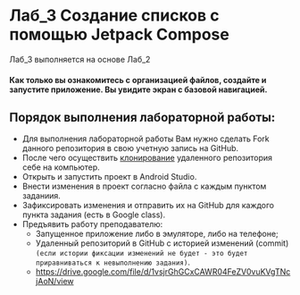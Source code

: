 # Лаб_3 Создание списков с помощью Jetpack Compose
Лаб_3 выполняется на основе Лаб_2

#### Как только вы ознакомитесь с организацией файлов, создайте и запустите приложение. Вы увидите экран с базовой навигацией.
## Порядок выполнения лабораторной работы:
- Для выполнения лабораторной работы Вам нужно сделать Fork данного репозитория в свою учетную запись на GitHub.
- После чего осуществить [клонирование](https://docs.github.com/ru/desktop/contributing-and-collaborating-using-github-desktop/adding-and-cloning-repositories/cloning-and-forking-repositories-from-github-desktop) удаленного репозитория себе на компьютер.
- Открыть и запустить проект в Android Studio.
- Внести изменения в проект согласно файла с каждым пунктом заданиия.
- Зафиксировать изменения и отправить их на GitHub для каждого пункта задания (есть в Google class).
- Предъявить работу преподавателю: 
    - Запущенное приложение либо в эмуляторе, либо на телефоне;
    - Удаленный репозиторий в GitHub с историей изменений (commit) `(если истории фиксации изменений не будет - это будет приравниваться к невыполнению задания)`.
    - https://drive.google.com/file/d/1vsjrGhGCxCAWR04FeZV0vuKVgTNcjAoN/view
    
